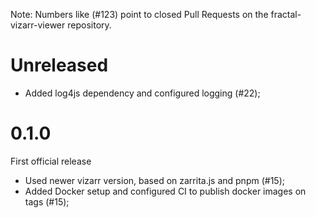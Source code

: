 Note: Numbers like (#123) point to closed Pull Requests on the fractal-vizarr-viewer repository.

# Unreleased

* Added log4js dependency and configured logging (\#22);

# 0.1.0

First official release

* Used newer vizarr version, based on zarrita.js and pnpm (\#15);
* Added Docker setup and configured CI to publish docker images on tags (\#15);
